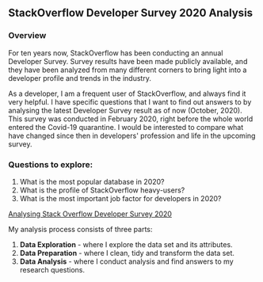 ## StackOverflow Developer Survey 2020 Analysis

### Overview
For ten years now, StackOverflow  has been conducting an annual Developer Survey. Survey results have been made publicly available, and they have been analyzed from many different corners to bring light into a developer profile and trends in the industry. 

As a developer, I am a frequent user of StackOverflow, and always find it very helpful. I have specific questions that I want to find out answers to by analysing the latest Developer Survey result as of now (October, 2020). This survey was conducted in February 2020, right before the whole world entered the Covid-19 quarantine. I would be interested to compare what have changed since then in developers' profession and life in the upcoming survey. 

### Questions to explore:
1. What is the most popular database in 2020?
2. What is the profile of StackOverflow heavy-users?
3. What is the most important job factor for developers in 2020?

[Analysing Stack Overflow Developer Survey 2020](https://insights.stackoverflow.com/survey)

My analysis process consists of three parts: 
1. **Data Exploration** - where I explore the data set and its attributes.
2. **Data Preparation** - where I clean, tidy and transform the data set.
3. **Data Analysis** - where I conduct analysis and find answers to my research questions.
